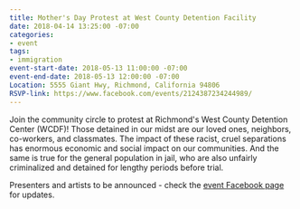 ```yaml
---
title: Mother's Day Protest at West County Detention Facility
date: 2018-04-14 13:25:00 -07:00
categories:
- event
tags:
- immigration
event-start-date: 2018-05-13 11:00:00 -07:00
event-end-date: 2018-05-13 12:00:00 -07:00
Location: 5555 Giant Hwy, Richmond, California 94806
RSVP-link: https://www.facebook.com/events/2124387234244989/
---
```


Join the community circle to protest at Richmond's West County Detention Center (WCDF)! Those detained in our midst are our loved ones, neighbors, co-workers, and classmates. The impact of these racist, cruel separations has enormous economic and social impact on our communities. And the same is true for the general population in jail, who are also unfairly criminalized and detained for lengthy periods before trial.

Presenters and artists to be announced - check the [event Facebook page](https://www.facebook.com/events/2124387234244989/) for updates.
